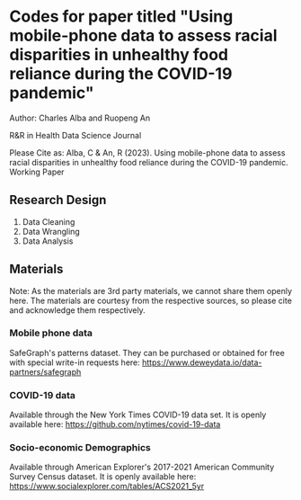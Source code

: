 # Codes for paper titled "Using mobile-phone data to assess racial disparities in unhealthy food reliance during the COVID-19 pandemic"

Author: Charles Alba and Ruopeng An

R&R in Health Data Science Journal

Please Cite as: Alba, C & An, R (2023). Using mobile-phone data to assess racial disparities in unhealthy food reliance during the COVID-19 pandemic. Working Paper

## Research Design 

1. Data Cleaning
2. Data Wrangling
3. Data Analysis 

## Materials 

Note: As the materials are 3rd party materials, we cannot share them openly here. The materials are courtesy from the respective sources, so please cite and acknowledge them respectively. 


### Mobile phone data 

SafeGraph's patterns dataset. They can be purchased or obtained for free with special write-in requests here: https://www.deweydata.io/data-partners/safegraph 

### COVID-19 data 

Available through the New York Times COVID-19 data set. It is openly available here: https://github.com/nytimes/covid-19-data 

### Socio-economic Demographics

Available through American Explorer's 2017-2021 American Community Survey Census dataset. It is openly available here: https://www.socialexplorer.com/tables/ACS2021_5yr 
